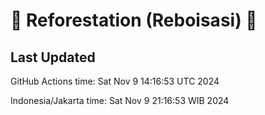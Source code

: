 
# 🌳 Reforestation (Reboisasi) 🌲

## Last Updated

GitHub Actions time: Sat Nov  9 14:16:53 UTC 2024

Indonesia/Jakarta time: Sat Nov  9 21:16:53 WIB 2024
